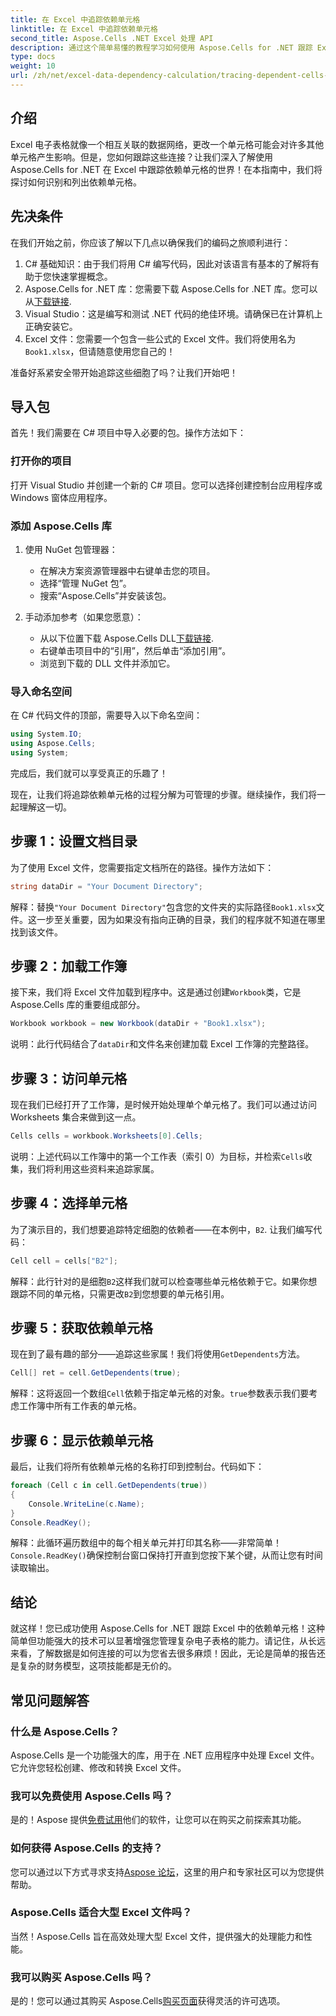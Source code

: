 ```yaml
---
title: 在 Excel 中追踪依赖单元格
linktitle: 在 Excel 中追踪依赖单元格
second_title: Aspose.Cells .NET Excel 处理 API
description: 通过这个简单易懂的教程学习如何使用 Aspose.Cells for .NET 跟踪 Excel 中的依赖单元格。
type: docs
weight: 10
url: /zh/net/excel-data-dependency-calculation/tracing-dependent-cells-in-excel/
---
```

## 介绍

Excel 电子表格就像一个相互关联的数据网络，更改一个单元格可能会对许多其他单元格产生影响。但是，您如何跟踪这些连接？让我们深入了解使用 Aspose.Cells for .NET 在 Excel 中跟踪依赖单元格的世界！在本指南中，我们将探讨如何识别和列出依赖单元格。 

## 先决条件

在我们开始之前，你应该了解以下几点以确保我们的编码之旅顺利进行：

1. C# 基础知识：由于我们将用 C# 编写代码，因此对该语言有基本的了解将有助于您快速掌握概念。
2.  Aspose.Cells for .NET 库：您需要下载 Aspose.Cells for .NET 库。您可以从[下载链接](https://releases.aspose.com/cells/net/).
3. Visual Studio：这是编写和测试 .NET 代码的绝佳环境。请确保已在计算机上正确安装它。 
4. Excel 文件：您需要一个包含一些公式的 Excel 文件。我们将使用名为`Book1.xlsx`，但请随意使用您自己的！

准备好系紧安全带开始追踪这些细胞了吗？让我们开始吧！

## 导入包

首先！我们需要在 C# 项目中导入必要的包。操作方法如下：

### 打开你的项目

打开 Visual Studio 并创建一个新的 C# 项目。您可以选择创建控制台应用程序或 Windows 窗体应用程序。

### 添加 Aspose.Cells 库

1. 使用 NuGet 包管理器： 
   - 在解决方案资源管理器中右键单击您的项目。
   - 选择“管理 NuGet 包”。
   - 搜索“Aspose.Cells”并安装该包。

2. 手动添加参考（如果您愿意）： 
   - 从以下位置下载 Aspose.Cells DLL[下载链接](https://releases.aspose.com/cells/net/).
   - 右键单击项目中的“引用”，然后单击“添加引用”。
   - 浏览到下载的 DLL 文件并添加它。

### 导入命名空间

在 C# 代码文件的顶部，需要导入以下命名空间：

```csharp
using System.IO;
using Aspose.Cells;
using System;
```

完成后，我们就可以享受真正的乐趣了！

现在，让我们将追踪依赖单元格的过程分解为可管理的步骤。继续操作，我们将一起理解这一切。

## 步骤 1：设置文档目录

为了使用 Excel 文件，您需要指定文档所在的路径。操作方法如下：

```csharp
string dataDir = "Your Document Directory";
```

解释：替换`"Your Document Directory"`包含您的文件夹的实际路径`Book1.xlsx`文件。这一步至关重要，因为如果没有指向正确的目录，我们的程序就不知道在哪里找到该文件。

## 步骤 2：加载工作簿

接下来，我们将 Excel 文件加载到程序中。这是通过创建`Workbook`类，它是 Aspose.Cells 库的重要组成部分。

```csharp
Workbook workbook = new Workbook(dataDir + "Book1.xlsx");
```

说明：此行代码结合了`dataDir`和文件名来创建加载 Excel 工作簿的完整路径。 

## 步骤 3：访问单元格

现在我们已经打开了工作簿，是时候开始处理单个单元格了。我们可以通过访问 Worksheets 集合来做到这一点。

```csharp
Cells cells = workbook.Worksheets[0].Cells;
```

说明：上述代码以工作簿中的第一个工作表（索引 0）为目标，并检索`Cells`收集，我们将利用这些资料来追踪家属。

## 步骤 4：选择单元格

为了演示目的，我们想要追踪特定细胞的依赖者——在本例中，`B2`. 让我们编写代码：

```csharp
Cell cell = cells["B2"];
```

解释：此行针对的是细胞`B2`这样我们就可以检查哪些单元格依赖于它。如果你想跟踪不同的单元格，只需更改`B2`到您想要的单元格引用。 

## 步骤 5：获取依赖单元格

现在到了最有趣的部分——追踪这些家属！我们将使用`GetDependents`方法。

```csharp
Cell[] ret = cell.GetDependents(true);
```

解释：这将返回一个数组`Cell`依赖于指定单元格的对象。`true`参数表示我们要考虑工作簿中所有工作表的单元格。

## 步骤 6：显示依赖单元格

最后，让我们将所有依赖单元格的名称打印到控制台。代码如下：

```csharp
foreach (Cell c in cell.GetDependents(true))
{
    Console.WriteLine(c.Name);
}
Console.ReadKey();
```

解释：此循环遍历数组中的每个相关单元并打印其名称——非常简单！`Console.ReadKey()`确保控制台窗口保持打开直到您按下某个键，从而让您有时间读取输出。

## 结论

就这样！您已成功使用 Aspose.Cells for .NET 跟踪 Excel 中的依赖单元格！这种简单但功能强大的技术可以显著增强您管理复杂电子表格的能力。请记住，从长远来看，了解数据是如何连接的可以为您省去很多麻烦！因此，无论是简单的报告还是复杂的财务模型，这项技能都是无价的。

## 常见问题解答

### 什么是 Aspose.Cells？
Aspose.Cells 是一个功能强大的库，用于在 .NET 应用程序中处理 Excel 文件。它允许您轻松创建、修改和转换 Excel 文件。

### 我可以免费使用 Aspose.Cells 吗？
是的！Aspose 提供[免费试用](https://releases.aspose.com/)他们的软件，让您可以在购买之前探索其功能。

### 如何获得 Aspose.Cells 的支持？
您可以通过以下方式寻求支持[Aspose 论坛](https://forum.aspose.com/c/cells/9)，这里的用户和专家社区可以为您提供帮助。 

### Aspose.Cells 适合大型 Excel 文件吗？
当然！Aspose.Cells 旨在高效处理大型 Excel 文件，提供强大的处理能力和性能。

### 我可以购买 Aspose.Cells 吗？
是的！您可以通过其购买 Aspose.Cells[购买页面](https://purchase.aspose.com/buy)获得灵活的许可选项。